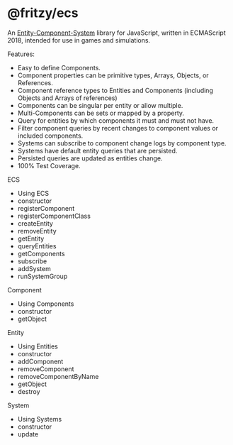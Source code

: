 # @fritzy/ecs

An [Entity-Component-System](https://en.wikipedia.org/wiki/Entity_component_system) library for JavaScript, written in ECMAScript 2018, intended for use in games and simulations.

Features:

* Easy to define Components.
* Component properties can be primitive types, Arrays, Objects, or References.
* Component reference types to Entities and Components (including Objects and Arrays of references)
* Components can be singular per entity or allow multiple.
* Multi-Components can be sets or mapped by a property.
* Query for entities by which components it must and must not have.
* Filter component queries by recent changes to component values or included components.
* Systems can subscribe to component change logs by component type.
* Systems have default entity queries that are persisted.
* Persisted queries are updated as entities change.
* 100% Test Coverage.

ECS
  * Using ECS
  * constructor
  * registerComponent
  * registerComponentClass
  * createEntity
  * removeEntity
  * getEntity
  * queryEntities
  * getComponents
  * subscribe
  * addSystem
  * runSystemGroup

Component
  * Using Components
  * constructor
  * getObject

Entity
  * Using Entities
  * constructor
  * addComponent
  * removeComponent
  * removeComponentByName
  * getObject
  * destroy

System
  * Using Systems
  * constructor
  * update
